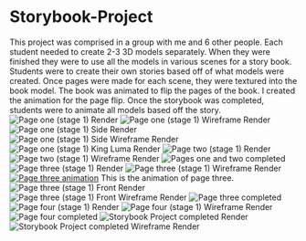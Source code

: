 # Storybook-Project
This project was comprised in a group with me and 6 other people. Each student needed to create 2-3 3D models separately. When they were finished they were to use all the models in various scenes for a story book. Students were to create their own stories based off of what models were created. Once pages were made for each scene, they were textured into the book model. The book was animated to flip the pages of the book. I created the animation for the page flip. Once the storybook was completed, students were to animate all models based off the story. 
![Page one (stage 1) Render](https://github.com/kst4052/Storybook-Project/blob/master/storybook%20project%20page%201%20.jpg "Page One (stage 1) Render")
![Page one (stage 1) Wireframe Render](https://github.com/kst4052/Storybook-Project/blob/master/storybook%20project%20page%201%20wireframe.jpg "Page one (stage 1) Wireframe Render")
![Page one (stage 1) Side Render](https://github.com/kst4052/Storybook-Project/blob/master/storybook%20project%20page%201%20side.jpg "Page one (stage 1) Side Render")
![Page one (stage 1) Side Wireframe Render](https://github.com/kst4052/Storybook-Project/blob/master/storybook%20project%20page%201%20side%20wireframe.jpg "Page one (stage 1) Side Wireframe Render")
![Page one (stage 1) King Luma Render](https://github.com/kst4052/Storybook-Project/blob/master/storybook%20project%20king%20star.jpg "Page one (stage 1) King Luma Render")
![Page two (stage 1) Render](https://github.com/kst4052/Storybook-Project/blob/master/storybook%20project%20page%202%20.jpg "Page two (stage 1) Render")
![Page two (stage 1) Wireframe Render](https://github.com/kst4052/Storybook-Project/blob/master/storybook%20project%20page%202%20wireframe.jpg "Page two (stage 1) Wireframe Render")
![Pages one and two completed](https://github.com/kst4052/Storybook-Project/blob/master/storybook%20project%20pages%201%20and%202.jpg "Pages one and two completed")
![Page three (stage 1) Render](https://github.com/kst4052/Storybook-Project/blob/master/page%203%20render.jpg "Page three (stage 1) Render")
![Page three (stage 1) Wireframe Render](https://github.com/kst4052/Storybook-Project/blob/master/page%203%20wireframe.jpg "Page three (stage 1) Wireframe Render")
[![Page three animation](https://github.com/kst4052/Storybook-Project/blob/master/page%203%20render.jpg)](https://youtu.be/VPeuMw9Z-j4)
This is the animation of page three.
![Page three (stage 1) Front Render](https://github.com/kst4052/Storybook-Project/blob/master/front%20render%203.jpg "Page three (stage 1) Front Render")
![Page three (stage 1) Front Wireframe Render](https://github.com/kst4052/Storybook-Project/blob/master/front%20render%203%20wireframe.jpg "Page three (stage 1) Front Wireframe Render")
![Page three completed](https://github.com/kst4052/Storybook-Project/blob/master/storybook%20project%20page%203%20complete.jpg "Page three completed")
![Page four (stage 1) Render](https://github.com/kst4052/Storybook-Project/blob/master/page%204%20shaded%20render.jpg "Page four (stage 1) Render")
![Page four (stage 1) Wireframe Render](https://github.com/kst4052/Storybook-Project/blob/master/page%204%20render%20wireframe.jpg "Page four (stage 1) Wireframe Render")
![Page four completed](https://github.com/kst4052/Storybook-Project/blob/master/storybook%20project%20page%204%20complete.jpg "Page four completed")
![Storybook Project completed Render](https://github.com/kst4052/Storybook-Project/blob/master/storybook%20project%20ccompleted.jpg "Storybook Project completed Render")
![Storybook Project completed Wireframe Render](https://github.com/kst4052/Storybook-Project/blob/master/storybook%20project%20ccompleted%20wireframe.jpg "Storybook project completed wireframe render")
